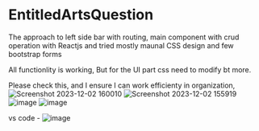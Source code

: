 # EntitledArtsQuestion
The approach to left side bar with routing, main component with crud operation with Reactjs and tried mostly maunal CSS design and few bootstrap forms

All functionlity is working, But for the UI part css need to modify bt more.


Please check this, and I ensure I can work efficienty in organization,
![Screenshot 2023-12-02 160010](https://github.com/m2bhushan/EntitledArtsQuestion/assets/67832647/311684ba-a51c-4d06-9048-4857d4f7f83e)
![Screenshot 2023-12-02 155919](https://github.com/m2bhushan/EntitledArtsQuestion/assets/67832647/2d9861fd-0106-4765-9104-c0be1ec6eda3)
![image](https://github.com/m2bhushan/EntitledArtsQuestion/assets/67832647/3ed870cc-04c2-4a9b-b439-bcf94e2cd560)
![image](https://github.com/m2bhushan/EntitledArtsQuestion/assets/67832647/234f17be-7120-4cf2-85c3-9afbba924c4b)

vs code - ![image](https://github.com/m2bhushan/EntitledArtsQuestion/assets/67832647/596a6141-7c5d-4f62-a4fa-1ef45f7f4c0a)


